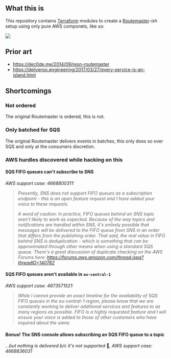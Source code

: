 ## What this is

This repository contains [Terraform](https://www.terraform.io/) modules to create a [Routemaster](https://github.com/deliveroo/routemaster)-_ish_ setup using only pure AWS componets, like so:

<img src="https://docs.google.com/drawings/d/e/2PACX-1vQydNLKlHHHl84ZtMx05lEmHn2TF3_Hk2GYAkruQYIZNmmEKA9KnP-XnXcS_pLmZd4dUnYM3wCyc7TH/pub?w=1291&h=783"/>

## Prior art

* https://dec0de.me/2014/09/resn-routemaster
* https://deliveroo.engineering/2017/03/27/every-service-is-an-island.html

## Shortcomings

### Not ordered
The original Routemaster is ordered, this is not.

### Only batched for SQS
The original Routemaster delivers events in batches, this only does so over SQS and only at the consumers discretion.

### AWS hurdles discovered while hacking on this

#### SQS FIFO queues can't subscribe to SNS
_AWS support case: 4668800311:_

> _Presently, SNS does not support FIFO queues as a subscription endpoint - this is an open feature request and I have added your voice to these requests._
> 
> _A word of caution: In practice, FIFO queues behind an SNS topic aren't likely to work as expected. Because of the way topics and notifications are handled within SNS, it's entirely possible that messages will be delivered to the FIFO queue from SNS in an order that differs from the publishing order. That said, the real value in FIFO behind SNS is deduplication - which is something that can be approximated through other means when using a standard SQS queue. There's a great discussion of duplicate checking on the AWS Forums here: https://forums.aws.amazon.com/thread.jspa?threadID=140782_

#### SQS FIFO queues aren't available in `eu-central-1`
_AWS support case: 4673571521:_

> _While I cannot provide an exact timeline for the availability of SQS FIFO queues in the eu-central-1 region, please know that we are constantly working to deliver additional services and features to as many regions as possible. FIFO is a highly requested feature and I will ensure your voice is added to those of other customers who have inquired about the same._

#### Bonus! The SNS console allows subscribing an SQS FIFO queue to a topic
_...but nothing is delivered b/c it's not supported_ :grimacing:_, AWS support case: 4668836031_
